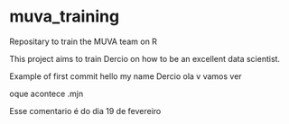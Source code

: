 # muva_training
Repositary to train the MUVA team on R

This project aims to train Dercio on how to be an excellent data scientist.

Example of first commit
hello my name     Dercio
ola  v vamos ver 

oque acontece .mjn

Esse comentario é do dia 19 de fevereiro   
